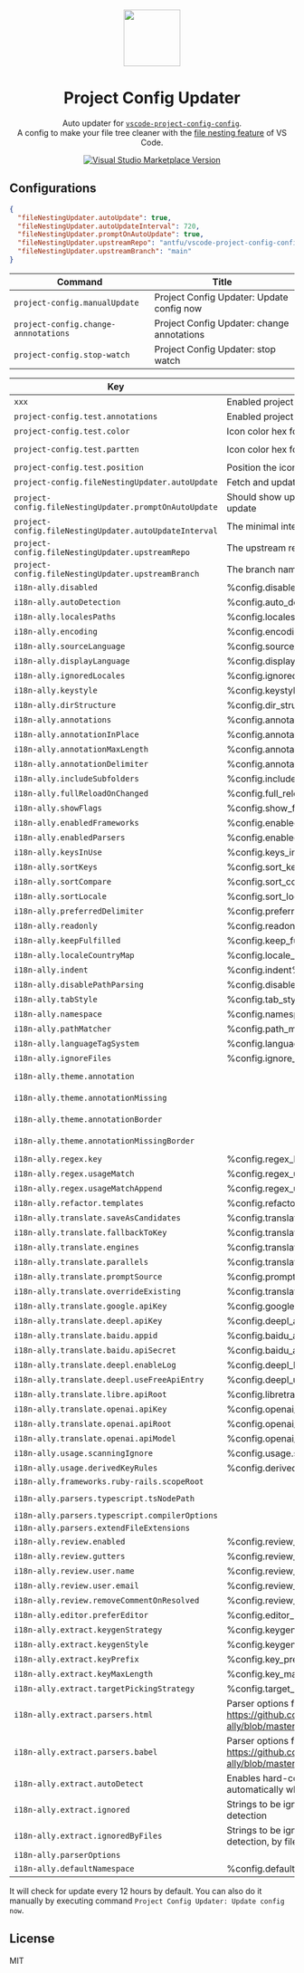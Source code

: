 <br>

<p align="center">
<img src="https://raw.githubusercontent.com/antfu/vscode-project-config-config/main/extension/res/logo.png" style="width:100px;" />
</p>

<h1 align="center">Project Config Updater</h1>

<p align="center">
Auto updater for <a href="https://github.com/open-dmsrs/vscode-project-config-updater" target="_blank"><code>vscode-project-config-config</code></a>.<br>
A config to make your file tree cleaner with the <a href="https://code.visualstudio.com/updates/v1_64#_explorer-project-config">file nesting feature</a> of VS Code.</a>
</p>

<p align="center">
<a href="https://marketplace.visualstudio.com/items?itemName=cnjimbo.project-config" target="__blank"><img src="https://img.shields.io/visual-studio-marketplace/v/cnjimbo.project-config.svg?color=blue&amp;label=VS%20Code%20Marketplace&logo=visual-studio-code" alt="Visual Studio Marketplace Version" /></a>
</p>


## Configurations

```json
{
  "fileNestingUpdater.autoUpdate": true,
  "fileNestingUpdater.autoUpdateInterval": 720,
  "fileNestingUpdater.promptOnAutoUpdate": true,
  "fileNestingUpdater.upstreamRepo": "antfu/vscode-project-config-config",
  "fileNestingUpdater.upstreamBranch": "main"
}
```

<!-- commands -->

| Command                              | Title                                      |
| ------------------------------------ | ------------------------------------------ |
| `project-config.manualUpdate`        | Project Config Updater: Update config now  |
| `project-config.change-annnotations` | Project Config Updater: change annotations |
| `project-config.stop-watch`          | Project Config Updater: stop watch         |

<!-- commands -->

<!-- configs -->

| Key                                                    | Description                                                                                                                          | Type           | Default                              |
| ------------------------------------------------------ | ------------------------------------------------------------------------------------------------------------------------------------ | -------------- | ------------------------------------ |
| `xxx`                                                  | Enabled project-config inline annotations                                                                                            | `boolean`      | `true`                               |
| `project-config.test.annotations`                      | Enabled project-config inline annotations                                                                                            | `boolean`      | `true`                               |
| `project-config.test.color`                            | Icon color hex for inline displaying                                                                                                 | `string`       | `"auto"`                             |
| `project-config.test.partten`                          | Icon color hex for inline displaying                                                                                                 | `array`        | `["src /**/*","docs /**/*"]`         |
| `project-config.test.position`                         | Position the icon before or after the icon name                                                                                      | `string`       | `"before"`                           |
| `project-config.fileNestingUpdater.autoUpdate`         | Fetch and update the latest config automatically                                                                                     | `boolean`      | `true`                               |
| `project-config.fileNestingUpdater.promptOnAutoUpdate` | Should show up the prompt before doing auto update                                                                                   | `boolean`      | `true`                               |
| `project-config.fileNestingUpdater.autoUpdateInterval` | The minimal interval for auto update, in minutes                                                                                     | `number`       | `4320`                               |
| `project-config.fileNestingUpdater.upstreamRepo`       | The upstream repo you want to update from                                                                                            | `string`       | `"antfu/vscode-file-nesting-config"` |
| `project-config.fileNestingUpdater.upstreamBranch`     | The branch name of upstream repo                                                                                                     | `string`       | `"main"`                             |
| `i18n-ally.disabled`                                   | %config.disabled%                                                                                                                    | `boolean`      | `false`                              |
| `i18n-ally.autoDetection`                              | %config.auto_detection%                                                                                                              | `boolean`      | `true`                               |
| `i18n-ally.localesPaths`                               | %config.locales_paths%                                                                                                               | `string,array` | ``                                   |
| `i18n-ally.encoding`                                   | %config.encoding%                                                                                                                    | `string`       | `"utf-8"`                            |
| `i18n-ally.sourceLanguage`                             | %config.source_language%                                                                                                             | `string`       | ``                                   |
| `i18n-ally.displayLanguage`                            | %config.display_language%                                                                                                            | `string`       | ``                                   |
| `i18n-ally.ignoredLocales`                             | %config.ignored_locales%                                                                                                             | `array`        | ``                                   |
| `i18n-ally.keystyle`                                   | %config.keystyle%                                                                                                                    | `string`       | ``                                   |
| `i18n-ally.dirStructure`                               | %config.dir_structure%                                                                                                               | `string`       | ``                                   |
| `i18n-ally.annotations`                                | %config.annotations%                                                                                                                 | `boolean`      | `true`                               |
| `i18n-ally.annotationInPlace`                          | %config.annotation_in_place%                                                                                                         | `boolean`      | `true`                               |
| `i18n-ally.annotationMaxLength`                        | %config.annotation_max_length%                                                                                                       | `number`       | `40`                                 |
| `i18n-ally.annotationDelimiter`                        | %config.annotation_delimiter%                                                                                                        | `string`       | `"·"`                                |
| `i18n-ally.includeSubfolders`                          | %config.include_subfolders%                                                                                                          | `boolean`      | `true`                               |
| `i18n-ally.fullReloadOnChanged`                        | %config.full_reload_on_changed%                                                                                                      | `boolean`      | `false`                              |
| `i18n-ally.showFlags`                                  | %config.show_flags%                                                                                                                  | `boolean`      | `true`                               |
| `i18n-ally.enabledFrameworks`                          | %config.enabled_frameworks%                                                                                                          | `array`        | ``                                   |
| `i18n-ally.enabledParsers`                             | %config.enabled_parsers%                                                                                                             | `array`        | ``                                   |
| `i18n-ally.keysInUse`                                  | %config.keys_in_use%                                                                                                                 | `array`        | ``                                   |
| `i18n-ally.sortKeys`                                   | %config.sort_keys%                                                                                                                   | `boolean`      | `false`                              |
| `i18n-ally.sortCompare`                                | %config.sort_compare%                                                                                                                | `string`       | `"binary"`                           |
| `i18n-ally.sortLocale`                                 | %config.sort_locale%                                                                                                                 | `string`       | ``                                   |
| `i18n-ally.preferredDelimiter`                         | %config.preferred_delimiter%                                                                                                         | `string`       | `"-"`                                |
| `i18n-ally.readonly`                                   | %config.readonly%                                                                                                                    | `boolean`      | `false`                              |
| `i18n-ally.keepFulfilled`                              | %config.keep_fulfill%                                                                                                                | `boolean`      | `false`                              |
| `i18n-ally.localeCountryMap`                           | %config.locale_country_map%                                                                                                          | `object`       | `{}`                                 |
| `i18n-ally.indent`                                     | %config.indent%                                                                                                                      | `number`       | `2`                                  |
| `i18n-ally.disablePathParsing`                         | %config.disable_path_parsing%                                                                                                        | `boolean`      | `false`                              |
| `i18n-ally.tabStyle`                                   | %config.tab_style%                                                                                                                   | `string`       | `"space"`                            |
| `i18n-ally.namespace`                                  | %config.namespace%                                                                                                                   | `boolean`      | ``                                   |
| `i18n-ally.pathMatcher`                                | %config.path_matcher%                                                                                                                | `string`       | ``                                   |
| `i18n-ally.languageTagSystem`                          | %config.language_tag_system%                                                                                                         | `string`       | `"bcp47"`                            |
| `i18n-ally.ignoreFiles`                                | %config.ignore_files%                                                                                                                | `array`        | ``                                   |
| `i18n-ally.theme.annotation`                           |                                                                                                                                      | `string`       | `"rgba(153, 153, 153, .8)"`          |
| `i18n-ally.theme.annotationMissing`                    |                                                                                                                                      | `string`       | `"rgba(153, 153, 153, .3)"`          |
| `i18n-ally.theme.annotationBorder`                     |                                                                                                                                      | `string`       | `"rgba(153, 153, 153, .2)"`          |
| `i18n-ally.theme.annotationMissingBorder`              |                                                                                                                                      | `string`       | `"rgba(153, 153, 153, .2)"`          |
| `i18n-ally.regex.key`                                  | %config.regex_key%                                                                                                                   | `string`       | ``                                   |
| `i18n-ally.regex.usageMatch`                           | %config.regex_usage_match%                                                                                                           | `array`        | ``                                   |
| `i18n-ally.regex.usageMatchAppend`                     | %config.regex_usage_match_append%                                                                                                    | `array`        | ``                                   |
| `i18n-ally.refactor.templates`                         | %config.refactor_templates%                                                                                                          | `array`        | ``                                   |
| `i18n-ally.translate.saveAsCandidates`                 | %config.translate_save_as_candidates%                                                                                                | `boolean`      | `false`                              |
| `i18n-ally.translate.fallbackToKey`                    | %config.translate.fallbackToKey%                                                                                                     | `boolean`      | `false`                              |
| `i18n-ally.translate.engines`                          | %config.translate.engines%                                                                                                           | `array`        | `["google"]`                         |
| `i18n-ally.translate.parallels`                        | %config.translate.parallels%                                                                                                         | `number`       | `5`                                  |
| `i18n-ally.translate.promptSource`                     | %config.prompt_translating_source%                                                                                                   | `boolean`      | `false`                              |
| `i18n-ally.translate.overrideExisting`                 | %config.translate_override_existing%                                                                                                 | `boolean`      | `false`                              |
| `i18n-ally.translate.google.apiKey`                    | %config.google_api_key%                                                                                                              | `string`       | `null`                               |
| `i18n-ally.translate.deepl.apiKey`                     | %config.deepl_api_key%                                                                                                               | `string`       | `null`                               |
| `i18n-ally.translate.baidu.appid`                      | %config.baidu_appid%                                                                                                                 | `string`       | `null`                               |
| `i18n-ally.translate.baidu.apiSecret`                  | %config.baidu_app_secret%                                                                                                            | `string`       | `null`                               |
| `i18n-ally.translate.deepl.enableLog`                  | %config.deepl_log%                                                                                                                   | `boolean`      | `false`                              |
| `i18n-ally.translate.deepl.useFreeApiEntry`            | %config.deepl_use_free_api_entry%                                                                                                    | `boolean`      | `false`                              |
| `i18n-ally.translate.libre.apiRoot`                    | %config.libretranslate_api_root%                                                                                                     | `string`       | `"http://localhost:5000"`            |
| `i18n-ally.translate.openai.apiKey`                    | %config.openai_api_key%                                                                                                              | `string`       | `null`                               |
| `i18n-ally.translate.openai.apiRoot`                   | %config.openai_api_root%                                                                                                             | `string`       | `"https://api.openai.com"`           |
| `i18n-ally.translate.openai.apiModel`                  | %config.openai_api_model%                                                                                                            | `string`       | `"gpt-3.5-turbo"`                    |
| `i18n-ally.usage.scanningIgnore`                       | %config.usage.scanning_ignore%                                                                                                       | `array`        | ``                                   |
| `i18n-ally.usage.derivedKeyRules`                      | %config.derived_keys%                                                                                                                | `array`        | `null`                               |
| `i18n-ally.frameworks.ruby-rails.scopeRoot`            |                                                                                                                                      | `string`       | `"app/views"`                        |
| `i18n-ally.parsers.typescript.tsNodePath`              |                                                                                                                                      | `string`       | `"node_modules/ts-node/dist/bin.js"` |
| `i18n-ally.parsers.typescript.compilerOptions`         |                                                                                                                                      | `object`       | `{}`                                 |
| `i18n-ally.parsers.extendFileExtensions`               |                                                                                                                                      | `object`       | `{}`                                 |
| `i18n-ally.review.enabled`                             | %config.review_enabled%                                                                                                              | `boolean`      | `true`                               |
| `i18n-ally.review.gutters`                             | %config.review_gutters%                                                                                                              | `boolean`      | `true`                               |
| `i18n-ally.review.user.name`                           | %config.review_username%                                                                                                             | `string`       | ``                                   |
| `i18n-ally.review.user.email`                          | %config.review_email%                                                                                                                | `string`       | ``                                   |
| `i18n-ally.review.removeCommentOnResolved`             | %config.review_remove_on_resolved%                                                                                                   | `boolean`      | `false`                              |
| `i18n-ally.editor.preferEditor`                        | %config.editor_prefer_editor%                                                                                                        | `boolean`      | `false`                              |
| `i18n-ally.extract.keygenStrategy`                     | %config.keygen_strategy%                                                                                                             | `string`       | `"slug"`                             |
| `i18n-ally.extract.keygenStyle`                        | %config.keygen_style%                                                                                                                | `string`       | `"default"`                          |
| `i18n-ally.extract.keyPrefix`                          | %config.key_prefix%                                                                                                                  | `string`       | `""`                                 |
| `i18n-ally.extract.keyMaxLength`                       | %config.key_max_length%                                                                                                              | `number`       | `null`                               |
| `i18n-ally.extract.targetPickingStrategy`              | %config.target_picking_strategy%                                                                                                     | `string`       | `"none"`                             |
| `i18n-ally.extract.parsers.html`                       | Parser options for extracting HTML, see https://github.com/lokalise/i18n-ally/blob/master/src/extraction/parsers/options.ts          | `object`       | `{}`                                 |
| `i18n-ally.extract.parsers.babel`                      | Parser options for extracting JS/TS/JSX/TSX, see https://github.com/lokalise/i18n-ally/blob/master/src/extraction/parsers/options.ts | `object`       | `{}`                                 |
| `i18n-ally.extract.autoDetect`                         | Enables hard-coded strings detection automatically whenever opening a supported file                                                 | `boolean`      | `false`                              |
| `i18n-ally.extract.ignored`                            | Strings to be ignored on hard-coded strings detection                                                                                | `array`        | ``                                   |
| `i18n-ally.extract.ignoredByFiles`                     | Strings to be ignored on hard-coded strings detection, by files                                                                      | `object`       | `{}`                                 |
| `i18n-ally.parserOptions`                              |                                                                                                                                      | `object`       | `{}`                                 |
| `i18n-ally.defaultNamespace`                           | %config.default_namespace%                                                                                                           | `string`       | ``                                   |

<!-- configs -->


<!-- configsJson -->
<!-- configsJson -->
It will check for update every 12 hours by default. You can also do it manually by executing command `Project Config Updater: Update config now`.

## License

MIT
